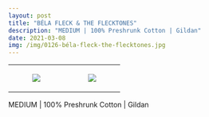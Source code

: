 ```yaml
---
layout: post
title: "BÉLA FLECK & THE FLECKTONES"
description: "MEDIUM | 100% Preshrunk Cotton | Gildan"
date: 2021-03-08
img: /img/0126-béla-fleck-the-flecktones.jpg
---
```




<table style="width:100%;"><tr><td style="vertical-align:top;">
      <figure class="tmblr-full" data-orig-height="2048" data-orig-width="1365" data-orig-src="https://concertshirts.netlify.app/shirts/0126/0126-01.jpg"><img src="https://64.media.tumblr.com/aac30d4543f39bc5bda811128145283a/c9c8b8d1e12129d1-1f/s540x810/85bd9bfac59915a54520922eb256deb0693f7196.jpg" data-orig-height="2048" data-orig-width="1365" data-orig-src="https://concertshirts.netlify.app/shirts/0126/0126-01.jpg"/></figure></td>
    <td style="vertical-align:top;">
      <figure class="tmblr-full" data-orig-height="2048" data-orig-width="1365" data-orig-src="https://concertshirts.netlify.app/shirts/0126/0126-02.jpg"><img src="https://64.media.tumblr.com/dd7b8c851cb40943401fe06c5a7f2cf5/c9c8b8d1e12129d1-bb/s540x810/afb377269d641b56e39bf9b9e4e032c29a2eb304.jpg" data-orig-height="2048" data-orig-width="1365" data-orig-src="https://concertshirts.netlify.app/shirts/0126/0126-02.jpg"/></figure></td>
  </tr></table><p>
  MEDIUM | 100% Preshrunk Cotton | Gildan
</p>
